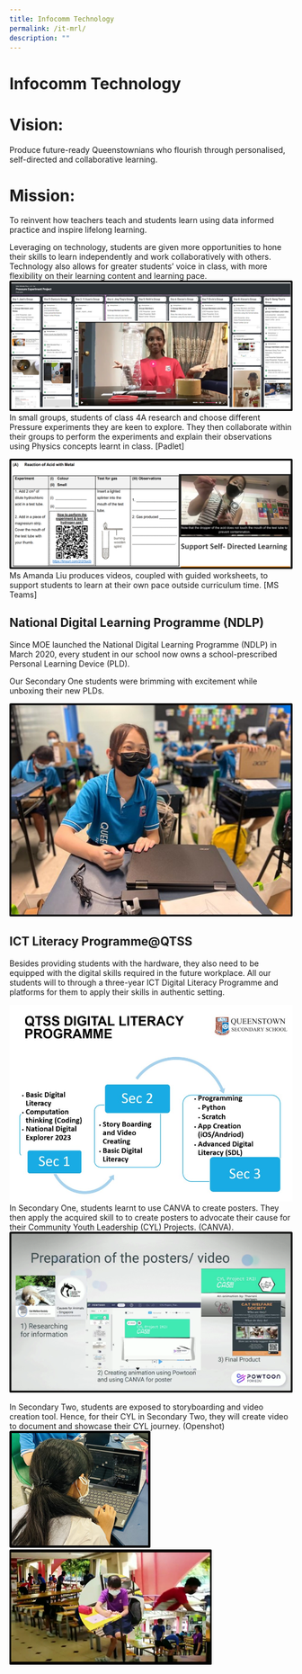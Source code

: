 ```yaml
---
title: Infocomm Technology
permalink: /it-mrl/
description: ""
---
```

Infocomm Technology
===================

# Vision: 
Produce future-ready Queenstownians who flourish through personalised, self-directed and collaborative learning. 

 

# Mission: 
To reinvent how teachers teach and students learn using data informed practice and inspire lifelong learning. 

 

Leveraging on technology, students are given more opportunities to hone their skills to learn independently and work collaboratively with others. Technology also allows for greater students’ voice in class, with more flexibility on their learning content and learning pace. 
![](/images/Picture1.png)
In small groups, students of class 4A research and choose different Pressure experiments they are keen to explore. They then collaborate within their groups to perform the experiments and explain their observations using Physics concepts learnt in class. [Padlet]

![](/images/Picture2.png)
Ms Amanda Liu produces videos, coupled with guided worksheets, to support students to learn at their own pace outside curriculum time. [MS Teams]

## National Digital Learning Programme (NDLP)

Since MOE launched the National Digital Learning Programme (NDLP) in March 2020, every student in our school now owns a school-prescribed Personal Learning Device (PLD).

Our Secondary One students were brimming with excitement while unboxing their new PLDs.

![](/images/Picture3.jpg)

## ICT Literacy Programme@QTSS

Besides providing students with the hardware, they also need to be equipped with the digital skills required in the future workplace. All our students will to through a three-year ICT Digital Literacy Programme and platforms for them to apply their skills in authentic setting.

![](/images/NDLP%20DL.jpg)
In Secondary One, students learnt to use CANVA to create posters. They then apply the acquired skill to to create posters to advocate their cause for their Community Youth Leadership (CYL) Projects. (CANVA).
![](/images/Picture4.png)

In Secondary Two, students are exposed to storyboarding and video creation tool. Hence, for their CYL in Secondary Two, they will create video to document and showcase their CYL journey. (Openshot)
![](/images/Picture5.png)![](/images/Picture6.png)




